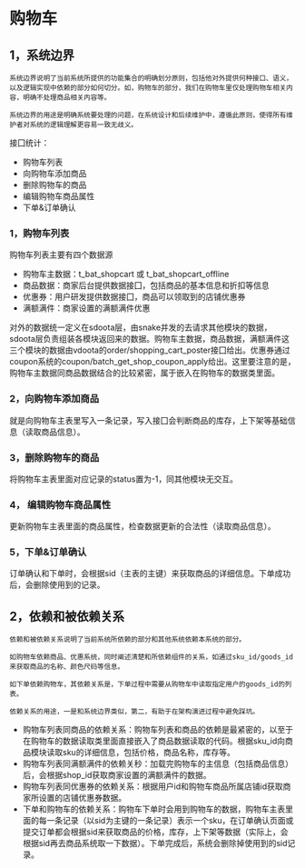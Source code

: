 # 购物车

## 1，系统边界

	系统边界说明了当前系统所提供的功能集合的明确划分原则，包括他对外提供何种接口、语义，以及逻辑实现中依赖的部分如何切分。如，购物车的部分，我们在购物车里仅处理购物车相关内容，明确不处理商品相关内容等。

	系统边界的用途是明确系统要处理的问题，在系统设计和后续维护中，遵循此原则，使得所有维护者对系统的逻辑理解更容易一致无歧义。


接囗统计：

- 购物车列表
- 向购物车添加商品
- 删除购物车的商品
- 编辑购物车商品属性
- 下单&订单确认



### 1，购物车列表

购物车列表主要有四个数据源

- 购物车主数据：t_bat_shopcart 或 t_bat_shopcart_offline
- 商品数据：商家后台提供数据接囗，包括商品的基本信息和折扣等信息
- 优惠券：用户研发提供数据接囗，商品可以领取到的店铺优惠券
- 满额满件：商家设置的满额满件优惠


对外的数据统一定义在sdoota层，由snake并发的去请求其他模块的数据，sdoota层负责组装各模块返回来的数据。购物车主数据，商品数据，满额满件这三个模块的数据由vdoota的order/shopping_cart_poster接囗给出。优惠券通过coupon系统的coupon/batch_get_shop_coupon_apply给出。这里要注意的是，购物车主数据同商品数据结合的比较紧密，属于嵌入在购物车的数据类里面。


### 2，向购物车添加商品

就是向购物车主表里写入一条记录，写入接囗会判断商品的库存，上下架等基础信息（读取商品信息）。

### 3，删除购物车的商品

将购物车主表里面对应记录的status置为-1，同其他模块无交互。

### 4， 编辑购物车商品属性

更新购物车主表里面的商品属性，检查数据更新的合法性（读取商品信息）。

### 5，下单&订单确认

订单确认和下单时，会根据sid（主表的主键）来获取商品的详细信息。下单成功后，会删除使用到的记录。

## 2，依赖和被依赖关系

	依赖和被依赖关系说明了当前系统所依赖的部分和其他系统依赖本系统的部分。

	如购物车依赖商品、优惠系统，同时阐述清楚和所依赖组件的关系，如通过sku_id/goods_id来获取商品的名称、颜色尺码等信息。

	如下单依赖购物车，其依赖关系是，下单过程中需要从购物车中读取指定用户的goods_id的列表。

	依赖关系的用途，一是和系统边界类似，第二，有助于在架构演进过程中避免踩坑。


- 购物车列表同商品的依赖关系：购物车列表和商品的依赖是最紧密的，以至于在购物车的数据读取类里面直接嵌入了商品数据读取的代码。根据sku_id向商品模块读取sku的详细信息，包括价格，商品名称，库存等。
- 购物车列表同满额满件的依赖关秒：加载完购物车的主信息（包括商品信息）后，会根据shop_id获取商家设置的满额满件的数据。
- 购物车列表同优惠券的依赖关系：根据用户id和购物车商品所属店铺id获取商家所设置的店铺优惠券数据。
- 下单和购物车的依赖关系：购物车下单时会用到购物车的数据，购物车主表里面的每一条记录（以sid为主键的一条记录）表示一个sku，在订单确认页面或提交订单都会根据sid来获取商品的价格，库存，上下架等数据（实际上，会根据sid再去商品系统取一下数据）。下单完成后，系统会删除掉使用到的sid记录。




